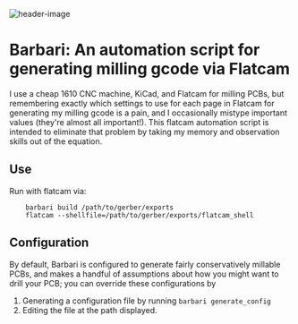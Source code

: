 ![header-image](http://coddingtonbear-public.s3.amazonaws.com/github/barbari/header.jpg)

# Barbari: An automation script for generating milling gcode via Flatcam

I use a cheap 1610 CNC machine, KiCad, and Flatcam for milling PCBs, but remembering exactly which settings to use for each page in Flatcam for generating my milling gcode is a pain, and I occasionally mistype important values (they're almost all important!).  This flatcam automation script is intended to eliminate that problem by taking my memory and observation skills out of the equation.

## Use

Run with flatcam via:

```
    barbari build /path/to/gerber/exports
    flatcam --shellfile=/path/to/gerber/exports/flatcam_shell
```

## Configuration

By default, Barbari is configured to generate fairly conservatively
millable PCBs, and makes a handful of assumptions about how you might
want to drill your PCB; you can override these configurations by

1. Generating a configuration file by running `barbari generate_config`
2. Editing the file at the path displayed.

